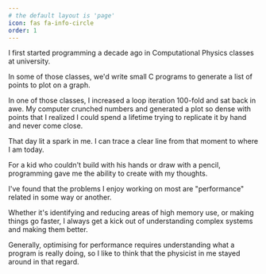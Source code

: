 ```yaml
---
# the default layout is 'page'
icon: fas fa-info-circle
order: 1
---
```


I first started programming a decade ago in Computational Physics classes at university.

In some of those classes, we'd write small C programs to generate a list of points to plot on a graph.

In one of those classes, I increased a loop iteration 100-fold and sat back in awe. My computer crunched numbers and generated a plot so dense with points that I realized I could spend a lifetime trying to replicate it by hand and never come close.

That day lit a spark in me. I can trace a clear line from that moment to where I am today.

For a kid who couldn't build with his hands or draw with a pencil, programming gave me the ability to create with my thoughts.

I've found that the problems I enjoy working on most are "performance" related in some way or another.

Whether it's identifying and reducing areas of high memory use, or making things go faster, I always get a kick out of understanding complex systems and making them better.

Generally, optimising for performance requires understanding what a program is really doing, so I like to think that the physicist in me stayed around in that regard.

